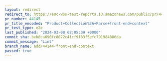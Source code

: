 ```yaml
---
layout: redirect
redirect_to: https://a8c-woo-test-reports.s3.amazonaws.com/public/pr/44145/e2e/index.html
pr_number: 44145
pr_title_encoded: "Product+Collection%3A+Parse+front-end+context"
pr_test_type: e2e
last_published: "2024-03-08 02:05:39 +0000"
commit_sha: beb8ca690fc8072c41cf9f83f5efc791984886da
commit_message: "Lint"
branch_name: add/44144-front-end-context
passed: true
---
```


